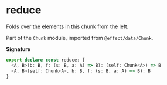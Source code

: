 # reduce

Folds over the elements in this chunk from the left.

Part of the `Chunk` module, imported from `@effect/data/Chunk`.

**Signature**

```ts
export declare const reduce: {
  <A, B>(b: B, f: (s: B, a: A) => B): (self: Chunk<A>) => B
  <A, B>(self: Chunk<A>, b: B, f: (s: B, a: A) => B): B
}
```
